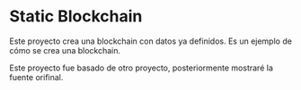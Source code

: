 # Static Blockchain

Este proyecto crea una blockchain con datos ya definidos. Es un ejemplo de cómo se crea una blockchain.

Este proyecto fue basado de otro proyecto, posteriormente mostraré la fuente orifinal.